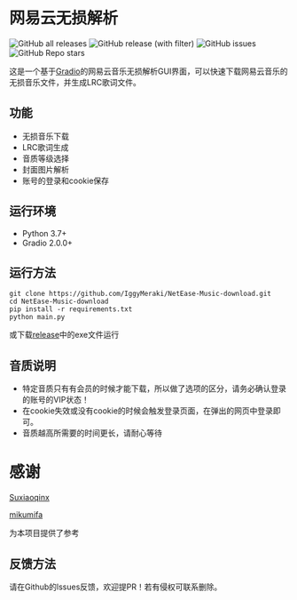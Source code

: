 # 网易云无损解析

![GitHub all releases](https://img.shields.io/github/downloads/IggyMeraki/NetEase-Music-download/total)
![GitHub release (with filter)](https://img.shields.io/github/v/release/IggyMeraki/NetEase-Music-download)
![GitHub issues](https://img.shields.io/github/issues/IggyMeraki/NetEase-Music-download)
![GitHub Repo stars](https://img.shields.io/github/stars/IggyMeraki/NetEase-Music-download)


这是一个基于[Gradio](https://gradio.app/)的网易云音乐无损解析GUI界面，可以快速下载网易云音乐的无损音乐文件，并生成LRC歌词文件。

## 功能

- 无损音乐下载
- LRC歌词生成
- 音质等级选择
- 封面图片解析
- 账号的登录和cookie保存


## 运行环境

- Python 3.7+
- Gradio 2.0.0+

## 运行方法

```
git clone https://github.com/IggyMeraki/NetEase-Music-download.git
cd NetEase-Music-download
pip install -r requirements.txt
python main.py
```
或下载[release](https://github.com/IggyMeraki/NetEase-Music-download/releases)中的exe文件运行

## 音质说明

- 特定音质只有有会员的时候才能下载，所以做了选项的区分，请务必确认登录的账号的VIP状态！
- 在cookie失效或没有cookie的时候会触发登录页面，在弹出的网页中登录即可。
- 音质越高所需要的时间更长，请耐心等待

# 感谢

[Suxiaoqinx](https://github.com/Suxiaoqinx)

[mikumifa](https://github.com/mikumifa)

为本项目提供了参考

## 反馈方法
请在Github的lssues反馈，欢迎提PR！若有侵权可联系删除。
